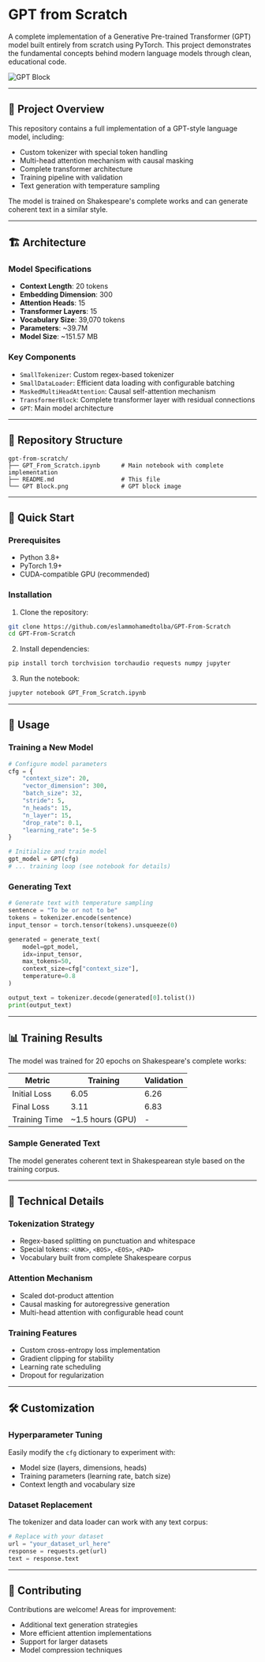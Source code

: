 # GPT from Scratch

A complete implementation of a Generative Pre-trained Transformer (GPT) model built entirely from scratch using PyTorch. This project demonstrates the fundamental concepts behind modern language models through clean, educational code.

![GPT Block](<GPT Block.png>)

---

## 🎯 Project Overview

This repository contains a full implementation of a GPT-style language model, including:
- Custom tokenizer with special token handling
- Multi-head attention mechanism with causal masking
- Complete transformer architecture
- Training pipeline with validation
- Text generation with temperature sampling

The model is trained on Shakespeare's complete works and can generate coherent text in a similar style.

---

## 🏗️ Architecture

### Model Specifications
- **Context Length**: 20 tokens
- **Embedding Dimension**: 300
- **Attention Heads**: 15
- **Transformer Layers**: 15
- **Vocabulary Size**: 39,070 tokens
- **Parameters**: ~39.7M
- **Model Size**: ~151.57 MB

### Key Components
- `SmallTokenizer`: Custom regex-based tokenizer
- `SmallDataLoader`: Efficient data loading with configurable batching
- `MaskedMultiHeadAttention`: Causal self-attention mechanism
- `TransformerBlock`: Complete transformer layer with residual connections
- `GPT`: Main model architecture

---

## 📁 Repository Structure

```
gpt-from-scratch/
├── GPT_From_Scratch.ipynb      # Main notebook with complete implementation
├── README.md                   # This file
└── GPT Block.png               # GPT block image 
```

---

## 🚀 Quick Start

### Prerequisites
- Python 3.8+
- PyTorch 1.9+
- CUDA-compatible GPU (recommended)

### Installation

1. Clone the repository:
```bash
git clone https://github.com/eslammohamedtolba/GPT-From-Scratch
cd GPT-From-Scratch
```

2. Install dependencies:
```bash
pip install torch torchvision torchaudio requests numpy jupyter
```

3. Run the notebook:
```bash
jupyter notebook GPT_From_Scratch.ipynb
```

---

## 🔧 Usage

### Training a New Model

```python
# Configure model parameters
cfg = {
    "context_size": 20,
    "vector_dimension": 300,
    "batch_size": 32,
    "stride": 5,
    "n_heads": 15,
    "n_layer": 15,
    "drop_rate": 0.1,
    "learning_rate": 5e-5
}

# Initialize and train model
gpt_model = GPT(cfg)
# ... training loop (see notebook for details)
```

### Generating Text

```python
# Generate text with temperature sampling
sentence = "To be or not to be"
tokens = tokenizer.encode(sentence)
input_tensor = torch.tensor(tokens).unsqueeze(0)

generated = generate_text(
    model=gpt_model,
    idx=input_tensor,
    max_tokens=50,
    context_size=cfg["context_size"],
    temperature=0.8
)

output_text = tokenizer.decode(generated[0].tolist())
print(output_text)
```

---

## 📊 Training Results

The model was trained for 20 epochs on Shakespeare's complete works:

| Metric | Training | Validation |
|--------|----------|------------|
| Initial Loss | 6.05 | 6.26 |
| Final Loss | 3.11 | 6.83 |
| Training Time | ~1.5 hours (GPU) | - |

### Sample Generated Text
The model generates coherent text in Shakespearean style based on the training corpus.

---

## 🧠 Technical Details

### Tokenization Strategy
- Regex-based splitting on punctuation and whitespace
- Special tokens: `<UNK>`, `<BOS>`, `<EOS>`, `<PAD>`
- Vocabulary built from complete Shakespeare corpus

### Attention Mechanism
- Scaled dot-product attention
- Causal masking for autoregressive generation
- Multi-head attention with configurable head count

### Training Features
- Custom cross-entropy loss implementation
- Gradient clipping for stability
- Learning rate scheduling
- Dropout for regularization

---

## 🛠️ Customization

### Hyperparameter Tuning
Easily modify the `cfg` dictionary to experiment with:
- Model size (layers, dimensions, heads)
- Training parameters (learning rate, batch size)
- Context length and vocabulary size

### Dataset Replacement
The tokenizer and data loader can work with any text corpus:
```python
# Replace with your dataset
url = "your_dataset_url_here"
response = requests.get(url)
text = response.text
```

---

## 🤝 Contributing

Contributions are welcome! Areas for improvement:
- Additional text generation strategies
- More efficient attention implementations
- Support for larger datasets
- Model compression techniques
